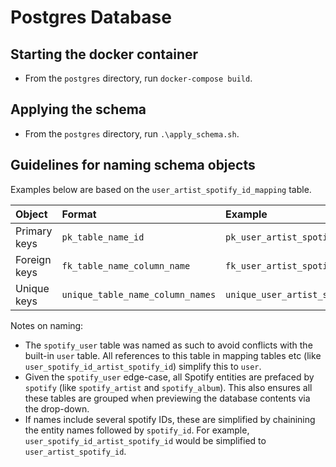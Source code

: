 # Postgres Database

## Starting the docker container
- From the `postgres` directory, run `docker-compose build`.

## Applying the schema
- From the `postgres` directory, run `.\apply_schema.sh`.

## Guidelines for naming schema objects
Examples below are based on the `user_artist_spotify_id_mapping` table.

 Object | Format | Example
 :--- | :--- | :---
 Primary keys | `pk_table_name_id` | `pk_user_artist_spotify_id_mapping_id`
 Foreign keys | `fk_table_name_column_name` | `fk_user_artist_spotify_id_mapping_user_spotify_id`
 Unique keys | `unique_table_name_column_names` | `unique_user_artist_spotify_id_mapping_user_artist_spotify_id`

Notes on naming:
- The `spotify_user` table was named as such to avoid conflicts with the built-in `user` table. All references to this table in mapping tables etc (like `user_spotify_id_artist_spotify_id`) simplify this to `user`.
- Given the `spotify_user` edge-case, all Spotify entities are prefaced by `spotify` (like `spotify_artist` and `spotify_album`). This also ensures all these tables are grouped when previewing the database contents via the drop-down.
- If names include several spotify IDs, these are simplified by chainining the entity names followed by `spotify_id`. For example, `user_spotify_id_artist_spotify_id` would be simplified to `user_artist_spotify_id`.